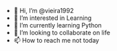 - 👋 Hi, I’m @vieira1992
- 👀 I’m interested in Learning
- 🌱 I’m currently learning Python
- 💞️ I’m looking to collaborate on life
- 📫 How to reach me not today

<!---
vieira1992/vieira1992 is a ✨ special ✨ repository because its `README.md` (this file) appears on your GitHub profile.
You can click the Preview link to take a look at your changes.
--->

